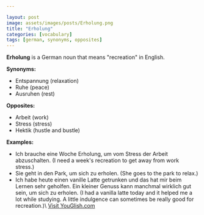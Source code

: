 ```yaml
---

layout: post
image: assets/images/posts/Erholung.png
title: "Erholung"
categories: [vocabulary]
tags: [german, synonyms, opposites]
---
```


**Erholung** is a German noun that means "recreation" in English.

**Synonyms:**

- Entspannung (relaxation)
- Ruhe (peace)
- Ausruhen (rest)

**Opposites:**

- Arbeit (work)
- Stress (stress)
- Hektik (hustle and bustle)

**Examples:**

- Ich brauche eine Woche Erholung, um vom Stress der Arbeit abzuschalten. (I need a week's recreation to get away from work stress.)
- Sie geht in den Park, um sich zu erholen. (She goes to the park to relax.)
- Ich habe heute einen vanille Latte getrunken und das hat mir beim Lernen sehr geholfen. Ein kleiner Genuss kann manchmal wirklich gut sein, um sich zu erholen. (I had a vanilla latte today and it helped me a lot while studying. A little indulgence can sometimes be really good for recreation.)\ <a id="yg-widget-0" class="youglish-widget" data-query="Erholung" data-lang="german" data-components="8412" data-auto-start="0" data-bkg-color="theme_light" data-title="How%20to%20pronounce%20Erholung%20in%20German"  rel="nofollow" href="https://youglish.com">Visit YouGlish.com</a><script async src="https://youglish.com/public/emb/widget.js" charset="utf-8"></script>